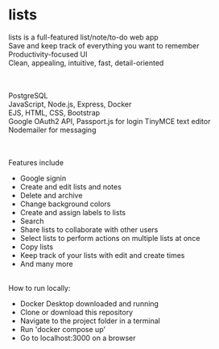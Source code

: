 # **lists**

lists is a full-featured list/note/to-do web app  
Save and keep track of everything you want to remember  
Productivity-focused UI  
Clean, appealing, intuitive, fast, detail-oriented   
<br><br>

PostgreSQL  
JavaScript, Node.js, Express, Docker    
EJS, HTML, CSS, Bootstrap     
Google OAuth2 API, Passport.js for login
TinyMCE text editor  
Nodemailer for messaging  
<br><br>

Features include  
- Google signin
- Create and edit lists and notes
- Delete and archive
- Change background colors
- Create and assign labels to lists
- Search
- Share lists to collaborate with other users
- Select lists to perform actions on multiple lists at once
- Copy lists
- Keep track of your lists with edit and create times
- And many more
<br><br>

How to run locally:  
- Docker Desktop downloaded and running
- Clone or download this repository
- Navigate to the project folder in a terminal
- Run 'docker compose up'
- Go to localhost:3000 on a browser
